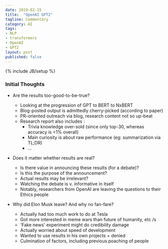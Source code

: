 ```yaml
---
date: 2019-02-15
title:  "OpenAI GPT2"
tagline: Commentary
category: AI
tags:
- NLP
- transformers
- OpenAI
- GPT2
layout: post
published: false
---
```

{% include JB/setup %}


### Initial Thoughts

*  Are the results too-good-to-be-true?
   -   Looking at the progression of GPT to BERT to NxBERT 
   -   Blog-posted output is admittedly cherry-picked (according to paper)
   -   PR-oriented outreach via blog, research content not so up-beat
   -   Research report also includes : 
       +   Trivia knowledge over-sold (since only top-30, whereas accuracy is &lt;1% overall)
       +   Main curiosity is about raw performance (eg: summarization via TL;DR)
       +   ...
   
   
*  Does it matter whether results are real?
   -   Is there value in announcing these results (for a debate)?
   -   Is this the purpose of the announcement?
   -   Actual results may be irrelevant?
   -   Watching the debate is v. informative in itself
   -   Notably, researchers from OpenAI are leaving the questions to their Ethics people



*  Why did Elon Musk leave?  And why no fan-fare?
   -   Actually had too much work to do at Tesla
   -   Got more interested in meme wars than future of humanity, etc  /s
   -   'Fake news' experiment might do credibility damage
   -   Actually worried about speed of development
   -   Wanted to use results in his own projects + denied
   -   Culmination of factors, including previous poaching of people
   

<!--
Trivia knowledge show tip-of-iceberg nature of what's being learned.

Per the [Week 8 (part c) CS294-158 Deep Unsupervised Learning (4/3/19) -- Ilya Sutskever](https://www.youtube.com/watch?v=X-B3nAN7YRM) lecture,
some certain number of parameters are required to learn the language 
(sentiment neuron only appears once the base language stuff is taken care of).
And the LMs have a lot of 'noise' that they find very 'attractive' - compared to the much less dense 'high level stuff'.

Basis of new idea : 
Perhaps the higher level stuff should be pulled from a DB rather than memorised within the network weights
(I have a plan...)
... but TransformerXL isn't going to give me decent sent2vec, unfortunately
      so have a look at random methods for sent2vec : https://arxiv.org/pdf/1901.10444.pdf


Important dates (https://aideadlin.es/?sub=ML,SP,NLP,DM) : 

*  EMNLP-IJCNLP 2019 November 3-7, 2019. Hong Kong.                        (Abstract due 15-May, Paper due 21-May)
*  NeurIPS 2019 December 9-14, 2019. Vancouver Convention Centre, Canada.  (Abstract due 16-May, Paper due 23-May)


!-->